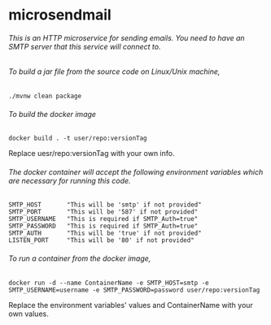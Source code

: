 # microsendmail
###### This is an HTTP microservice for sending emails. You need to have an SMTP server that this service will connect to.

###### To build a jar file from the source code on Linux/Unix machine, 

```
./mvnw clean package
```

###### To build the docker image 

```
docker build . -t user/repo:versionTag
```
Replace uesr/repo:versionTag with your own info.

###### The docker container will accept the following environment variables which are necessary for running this code.

```
SMTP_HOST       "This will be 'smtp' if not provided"
SMTP_PORT       "This will be '587' if not provided"
SMTP_USERNAME   "This is required if SMTP_Auth=true"
SMTP_PASSWORD   "This is required if SMTP_Auth=true"
SMTP_AUTH       "This will be 'true' if not provided"
LISTEN_PORT     "This will be '80' if not provided"
```

###### To run a container from the docker image,

```
docker run -d --name ContainerName -e SMTP_HOST=smtp -e SMTP_USERNAME=username -e SMTP_PASSWORD=password user/repo:versionTag
```
Replace the environment variables' values and ContainerName with your own values.